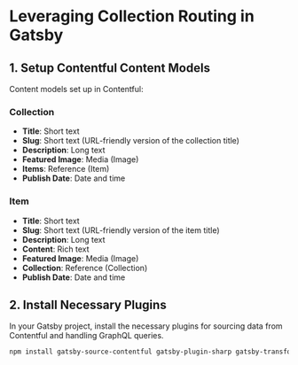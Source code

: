 # Leveraging Collection Routing in Gatsby

## 1. Setup Contentful Content Models

Content models set up in Contentful:

### Collection

- **Title**: Short text
- **Slug**: Short text (URL-friendly version of the collection title)
- **Description**: Long text
- **Featured Image**: Media (Image)
- **Items**: Reference (Item)
- **Publish Date**: Date and time

### Item

- **Title**: Short text
- **Slug**: Short text (URL-friendly version of the item title)
- **Description**: Long text
- **Content**: Rich text
- **Featured Image**: Media (Image)
- **Collection**: Reference (Collection)
- **Publish Date**: Date and time

## 2. Install Necessary Plugins

In your Gatsby project, install the necessary plugins for sourcing data from Contentful and handling GraphQL queries.

```bash
npm install gatsby-source-contentful gatsby-plugin-sharp gatsby-transformer-sharp
```

